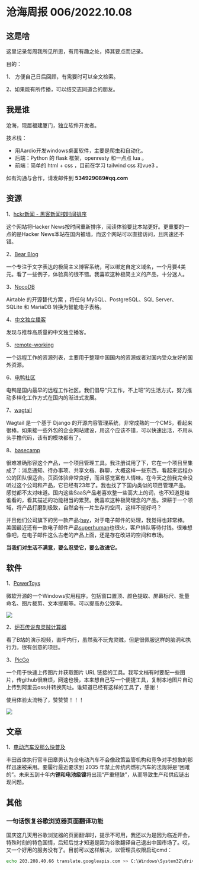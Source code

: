 # 沧海周报 006/2022.10.08



## 这是啥

这里记录每周我所见所思，有用有趣之处，择其要点而记录。

目的：

1、 方便自己日后回顾，有需要时可以全文检索。

2、如果能有所传播，可以结交志同道合的朋友。



## 我是谁

沧海，现居福建厦门，独立软件开发者。

技术栈：

- 用Aardio开发windows桌面软件，主要是爬虫和自动化。
- 后端：Python 的 flask 框架，openresty 和一点点 lua 。
- 前端：简单的 html + css ，目前在学习 tailwind css 和vue3 。

如有沟通与合作，请发邮件到 **534929089#qq.com**



## 资源

1、[hckr新闻 - 黑客新闻按时间排序](https://hckrnews.com/)

这个网站将Hacker News按时间重新排序，阅读体验要比本站更好。更重要的一点的是Hacker News本站在国内被墙，而这个网站可以直接访问，且网速还不错。



2、[Bear Blog](https://bearblog.dev/)

一个专注于文字表达的极简主义博客系统，可以绑定自定义域名，一个月要4美元。看了一些例子，体验真的很不错。我喜欢这种极简主义的产品，十分迷人。



3、[NocoDB](https://www.nocodb.com/)

 Airtable 的开源替代方案 ，将任何 MySQL、PostgreSQL、SQL Server、SQLite 和 MariaDB 转换为智能电子表格。



4、[中文独立播客](https://typlog.com/podlist/)

发现与推荐高质量的中文独立播客。



5、[remote-working](https://github.com/greatghoul/remote-working)

一个远程工作的资源列表，主要用于整理中国国内的资源或者对国内受众友好的国外资源。



6、[电鸭社区](https://eleduck.com/)

电鸭是国内最早的远程工作社区。我们倡导“只工作，不上班”的生活方式，努力推动多样化工作方式在国内的渐进式发展。



7、[wagtail](https://github.com/wagtail/wagtail)

Wagtail 是一个基于 Django 的开源内容管理系统，非常成熟的一个CMS，看起来很棒。如果接一些外包的企业网站建设，用这个应该不错，可以快速出活，不用从头手撸代码，该有的模块都有了。



8、[basecamp](https://basecamp.com/features)

很难准确形容这个产品，一个项目管理工具。我注册试用了下，它在一个项目里集成了：消息通知、待办事项、共享文档、群聊，大概这样一些东西，看起来远程办公的团队很适合。页面体验非常良好，而且感觉富有人情味。在今天之前我完全没听过这个公司和产品，它已经有23年了。我也找了下国内类似的项目管理产品，感觉都不太对味道。国内这些SaaS产品老喜欢整一些高大上的词，也不知道是给谁看的，看其描述的功能相当的累赘。我喜欢这种极简理念的产品。深耕于一个领域，将产品打磨到极致，自然会有一片生存的空间，这样不挺好吗？

并且他们公司旗下的另一款产品:[hey](https://www.hey.com/how-it-works/)，对于电子邮件的处理，我觉得也非常棒。美国最近还有一款电子邮件产品[superhuman](https://superhuman.com/downloa)也很火，客户排队等待付钱。很难想像吧，在电子邮件这么古老的产品上面，还是存在改进的空间和市场。

**当我们对生活不满意，要么忍受它，要么改进它。**



## 软件

1、[PowerToys](https://github.com/microsoft/PowerToys)

微软开源的一个Windows实用程序。包括窗口置顶、颜色提取、屏幕标尺、批量命名、图片裁剪、文本提取等。可以提高办公效率。

![](https://img.xmdatang.com/img/202210081714218.png)



2、[炉石传说鬼灵贼计算器](https://github.com/Moiezen/HS_SPR_CAL)

看了B站的演示视频，直呼内行，虽然我不玩鬼灵贼，但是很佩服这样的脑洞和执行力。很有创意的项目。



3、[PicGo](https://github.com/Molunerfinn/PicGo)

一个用于快速上传图片并获取图片 URL 链接的工具。我写文档有时要配一些图片，传github很麻烦，网速也慢，本来想自己写一个便捷工具，复制本地图片自动上传到阿里云oss并转换网址。谁知道已经有这样的工具了，感谢！

使用体验太流畅了，赞赞赞！！！

![](https://img.xmdatang.com/img/202210081715804.png)



## 文章

1、[电动汽车没那么快普及](https://www.cnbc.com/2022/10/02/toyota-ceo-akio-toyoda-electric-vehicles-happy-dance.html)

丰田首席执行官丰田章男认为全电动汽车不会像政策监管机构和竞争对手想象的那样迅速被采用。要履行最近要求到 2035 年禁止传统内燃机汽车的法规将是“困难的”。未来五到十年内**锂和电池级镍**将出现“严重短缺”，从而导致生产和供应链出现问题。



## 其他

### 一句话恢复谷歌浏览器页面翻译功能

国庆这几天用谷歌浏览器的页面翻译时，提示不可用，我还以为是因为临近开会，特殊时刻的特色国情，后知后觉才知道是因为谷歌翻译自己退出中国市场了。哎，又一个好用的服务没有了。目前可以这样解决，以管理员权限启动cmd：

```bash
echo 203.208.40.66 translate.googleapis.com >> C:\Windows\System32\drivers\etc\hosts & ipconfig /flushdns > nul
```



